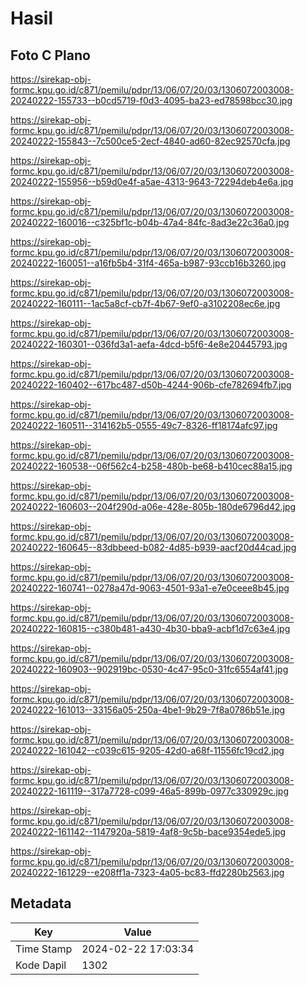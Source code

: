 # Hasil

## Foto C Plano

https://sirekap-obj-formc.kpu.go.id/c871/pemilu/pdpr/13/06/07/20/03/1306072003008-20240222-155733--b0cd5719-f0d3-4095-ba23-ed78598bcc30.jpg

https://sirekap-obj-formc.kpu.go.id/c871/pemilu/pdpr/13/06/07/20/03/1306072003008-20240222-155843--7c500ce5-2ecf-4840-ad60-82ec92570cfa.jpg

https://sirekap-obj-formc.kpu.go.id/c871/pemilu/pdpr/13/06/07/20/03/1306072003008-20240222-155956--b59d0e4f-a5ae-4313-9643-72294deb4e6a.jpg

https://sirekap-obj-formc.kpu.go.id/c871/pemilu/pdpr/13/06/07/20/03/1306072003008-20240222-160016--c325bf1c-b04b-47a4-84fc-8ad3e22c36a0.jpg

https://sirekap-obj-formc.kpu.go.id/c871/pemilu/pdpr/13/06/07/20/03/1306072003008-20240222-160051--a16fb5b4-31f4-465a-b987-93ccb16b3260.jpg

https://sirekap-obj-formc.kpu.go.id/c871/pemilu/pdpr/13/06/07/20/03/1306072003008-20240222-160111--1ac5a8cf-cb7f-4b67-9ef0-a3102208ec6e.jpg

https://sirekap-obj-formc.kpu.go.id/c871/pemilu/pdpr/13/06/07/20/03/1306072003008-20240222-160301--036fd3a1-aefa-4dcd-b5f6-4e8e20445793.jpg

https://sirekap-obj-formc.kpu.go.id/c871/pemilu/pdpr/13/06/07/20/03/1306072003008-20240222-160402--617bc487-d50b-4244-906b-cfe782694fb7.jpg

https://sirekap-obj-formc.kpu.go.id/c871/pemilu/pdpr/13/06/07/20/03/1306072003008-20240222-160511--314162b5-0555-49c7-8326-ff18174afc97.jpg

https://sirekap-obj-formc.kpu.go.id/c871/pemilu/pdpr/13/06/07/20/03/1306072003008-20240222-160538--06f562c4-b258-480b-be68-b410cec88a15.jpg

https://sirekap-obj-formc.kpu.go.id/c871/pemilu/pdpr/13/06/07/20/03/1306072003008-20240222-160603--204f290d-a06e-428e-805b-180de6796d42.jpg

https://sirekap-obj-formc.kpu.go.id/c871/pemilu/pdpr/13/06/07/20/03/1306072003008-20240222-160645--83dbbeed-b082-4d85-b939-aacf20d44cad.jpg

https://sirekap-obj-formc.kpu.go.id/c871/pemilu/pdpr/13/06/07/20/03/1306072003008-20240222-160741--0278a47d-9063-4501-93a1-e7e0ceee8b45.jpg

https://sirekap-obj-formc.kpu.go.id/c871/pemilu/pdpr/13/06/07/20/03/1306072003008-20240222-160815--c380b481-a430-4b30-bba9-acbf1d7c63e4.jpg

https://sirekap-obj-formc.kpu.go.id/c871/pemilu/pdpr/13/06/07/20/03/1306072003008-20240222-160903--902919bc-0530-4c47-95c0-31fc6554af41.jpg

https://sirekap-obj-formc.kpu.go.id/c871/pemilu/pdpr/13/06/07/20/03/1306072003008-20240222-161013--33156a05-250a-4be1-9b29-7f8a0786b51e.jpg

https://sirekap-obj-formc.kpu.go.id/c871/pemilu/pdpr/13/06/07/20/03/1306072003008-20240222-161042--c039c615-9205-42d0-a68f-11556fc19cd2.jpg

https://sirekap-obj-formc.kpu.go.id/c871/pemilu/pdpr/13/06/07/20/03/1306072003008-20240222-161119--317a7728-c099-46a5-899b-0977c330929c.jpg

https://sirekap-obj-formc.kpu.go.id/c871/pemilu/pdpr/13/06/07/20/03/1306072003008-20240222-161142--1147920a-5819-4af8-9c5b-bace9354ede5.jpg

https://sirekap-obj-formc.kpu.go.id/c871/pemilu/pdpr/13/06/07/20/03/1306072003008-20240222-161229--e208ff1a-7323-4a05-bc83-ffd2280b2563.jpg


## Metadata

| Key        | Value               |
| ---------- | ------------------- |
| Time Stamp | 2024-02-22 17:03:34 |
| Kode Dapil | 1302                |



